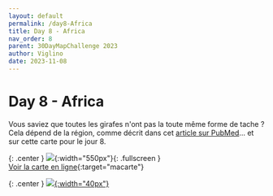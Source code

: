 ```yaml
---
layout: default
permalink: /day8-Africa
title: Day 8 - Africa
nav_order: 8
parent: 30DayMapChallenge 2023
author: Viglino
date: 2023-11-08
---
```

# Day 8 - Africa

Vous saviez que toutes les girafes n'ont pas la toute même forme de tache ? Cela dépend de la région, comme décrit dans cet [article sur PubMed](https://pubmed.ncbi.nlm.nih.gov/18154651/)... et sur cette carte pour le jour 8.

{: .center }
![](https://pbs.twimg.com/media/F-ZKwltWUAAPQXo?format=jpg&name=medium){:width="550px"}{: .fullscreen }    
[Voir la carte en ligne](https://macarte.ign.fr/carte/MCahxh/Giraffe-pattern){:target="macarte"}

{: .center }
[![](https://upload.wikimedia.org/wikipedia/commons/5/5a/X_icon_2.svg){:width="40px"}](https://twitter.com/jmviglino/status/1722146120799854920)
